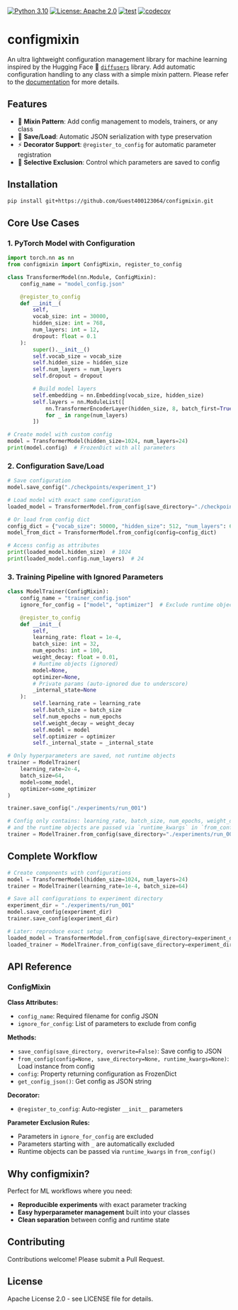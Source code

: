 [![Python 3.10](https://img.shields.io/badge/python-%203.10%20|%203.11%20|%203.12-blue.svg)](https://www.python.org/downloads/release/python-3100/)
[![License: Apache 2.0](https://img.shields.io/badge/License-Apache%202.0-blue.svg)](https://opensource.org/licenses/Apache-2.0)
[![test](https://github.com/Guest400123064/configmixin/actions/workflows/test.yaml/badge.svg)](https://github.com/Guest400123064/configmixin/actions/workflows/test.yaml)
[![codecov](https://codecov.io/gh/Guest400123064/configmixin/graph/badge.svg?token=IGRIRBHZ3U)](https://codecov.io/gh/Guest400123064/configmixin)

# configmixin

An ultra lightweight configuration management library for machine learning inspired by the Hugging Face 🤗 [`diffusers`](https://github.com/huggingface/diffusers) library. Add automatic configuration handling to any class with a simple mixin pattern. Please refer to the [documentation](https://guest400123064.github.io/configmixin/) for more details.

## Features

- 🔗 **Mixin Pattern**: Add config management to models, trainers, or any class
- 💾 **Save/Load**: Automatic JSON serialization with type preservation
- ⚡ **Decorator Support**: `@register_to_config` for automatic parameter registration
- 🎯 **Selective Exclusion**: Control which parameters are saved to config

## Installation

```bash
pip install git+https://github.com/Guest400123064/configmixin.git
```

## Core Use Cases

### 1. PyTorch Model with Configuration

```python
import torch.nn as nn
from configmixin import ConfigMixin, register_to_config

class TransformerModel(nn.Module, ConfigMixin):
    config_name = "model_config.json"

    @register_to_config
    def __init__(
        self,
        vocab_size: int = 30000,
        hidden_size: int = 768,
        num_layers: int = 12,
        dropout: float = 0.1
    ):
        super().__init__()
        self.vocab_size = vocab_size
        self.hidden_size = hidden_size
        self.num_layers = num_layers
        self.dropout = dropout

        # Build model layers
        self.embedding = nn.Embedding(vocab_size, hidden_size)
        self.layers = nn.ModuleList([
            nn.TransformerEncoderLayer(hidden_size, 8, batch_first=True)
            for _ in range(num_layers)
        ])

# Create model with custom config
model = TransformerModel(hidden_size=1024, num_layers=24)
print(model.config)  # FrozenDict with all parameters
```

### 2. Configuration Save/Load

```python
# Save configuration
model.save_config("./checkpoints/experiment_1")

# Load model with exact same configuration
loaded_model = TransformerModel.from_config(save_directory="./checkpoints/experiment_1")

# Or load from config dict
config_dict = {"vocab_size": 50000, "hidden_size": 512, "num_layers": 6, "dropout": 0.2}
model_from_dict = TransformerModel.from_config(config=config_dict)

# Access config as attributes
print(loaded_model.hidden_size)  # 1024
print(loaded_model.config.num_layers)  # 24
```

### 3. Training Pipeline with Ignored Parameters

```python
class ModelTrainer(ConfigMixin):
    config_name = "trainer_config.json"
    ignore_for_config = ["model", "optimizer"]  # Exclude runtime objects

    @register_to_config
    def __init__(
        self,
        learning_rate: float = 1e-4,
        batch_size: int = 32,
        num_epochs: int = 100,
        weight_decay: float = 0.01,
        # Runtime objects (ignored)
        model=None,
        optimizer=None,
        # Private params (auto-ignored due to underscore)
        _internal_state=None
    ):
        self.learning_rate = learning_rate
        self.batch_size = batch_size
        self.num_epochs = num_epochs
        self.weight_decay = weight_decay
        self.model = model
        self.optimizer = optimizer
        self._internal_state = _internal_state

# Only hyperparameters are saved, not runtime objects
trainer = ModelTrainer(
    learning_rate=2e-4,
    batch_size=64,
    model=some_model,
    optimizer=some_optimizer
)

trainer.save_config("./experiments/run_001")

# Config only contains: learning_rate, batch_size, num_epochs, weight_decay
# and the runtime objects are passed via `runtime_kwargs` in `from_config()`
trainer = ModelTrainer.from_config(save_directory="./experiments/run_001", runtime_kwargs={"model": <some_model>})
```

## Complete Workflow

```python
# Create components with configurations
model = TransformerModel(hidden_size=1024, num_layers=24)
trainer = ModelTrainer(learning_rate=1e-4, batch_size=64)

# Save all configurations to experiment directory
experiment_dir = "./experiments/run_001"
model.save_config(experiment_dir)
trainer.save_config(experiment_dir)

# Later: reproduce exact setup
loaded_model = TransformerModel.from_config(save_directory=experiment_dir)
loaded_trainer = ModelTrainer.from_config(save_directory=experiment_dir, runtime_kwargs={"model": loaded_model})
```

## API Reference

### ConfigMixin

**Class Attributes:**
- `config_name`: Required filename for config JSON
- `ignore_for_config`: List of parameters to exclude from config

**Methods:**
- `save_config(save_directory, overwrite=False)`: Save config to JSON
- `from_config(config=None, save_directory=None, runtime_kwargs=None)`: Load instance from config
- `config`: Property returning configuration as FrozenDict
- `get_config_json()`: Get config as JSON string

**Decorator:**
- `@register_to_config`: Auto-register `__init__` parameters

**Parameter Exclusion Rules:**
- Parameters in `ignore_for_config` are excluded
- Parameters starting with `_` are automatically excluded
- Runtime objects can be passed via `runtime_kwargs` in `from_config()`

## Why configmixin?

Perfect for ML workflows where you need:
- **Reproducible experiments** with exact parameter tracking
- **Easy hyperparameter management** built into your classes
- **Clean separation** between config and runtime state

## Contributing

Contributions welcome! Please submit a Pull Request.

## License

Apache License 2.0 - see LICENSE file for details.
